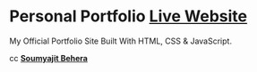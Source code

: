 # Personal Portfolio  [**Live Website**](https://rufilboSS.netlify.app)

My Official Portfolio Site Built With HTML, CSS & JavaScript.

cc [**Soumyajit Behera**](https://github.com/soumyajit4419)
